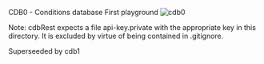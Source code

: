CDB0 - Conditions database
First playground
![cdb0](https://github.com/ursl/mu3eanca/assets/5073648/7482b353-052a-479b-a34e-a841c05e537a)

Note: cdbRest expects a file api-key.private with the appropriate key in this directory. It is excluded by virtue of being contained in .gitignore.

Superseeded by cdb1
